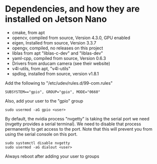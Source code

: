 # Dependencies, and how they are installed on Jetson Nano

* cmake, from apt
* opencv, compiled from source, Version 4.3.0, GPU enabled
* eigen, Installed from source, Version 3.3.7
* opengv, compiled, no releases on this project
* liblas from apt "liblas-c-dev" and "liblas-dev"
* yaml-cpp, compiled from source, Version 0.6.3
* Drivers from arducam camera (see their website)
* v4l-utils, from apt, "v4l-utils"
* spdlog, installed from source, version v1.8.1

Add the following to "/etc/udev/rules.d/99-com.rules"

```
SUBSYSTEM=="gpio", GROUP="gpio", MODE="0660"
```

Also, add your user to the "gpio" group

```
sudo usermod -aG gpio <user>
```

By default, the nvidia process "nvgetty" is taking the serial port we need (nvgetty provides a serial terminal). We need to disable that process permanently to get access to the port. Note that this will prevent you from using the serial console on this port.

```
sudo systemctl disable nvgetty
sudo usermod -aG dialout <user>
```

Always reboot after adding your user to groups

